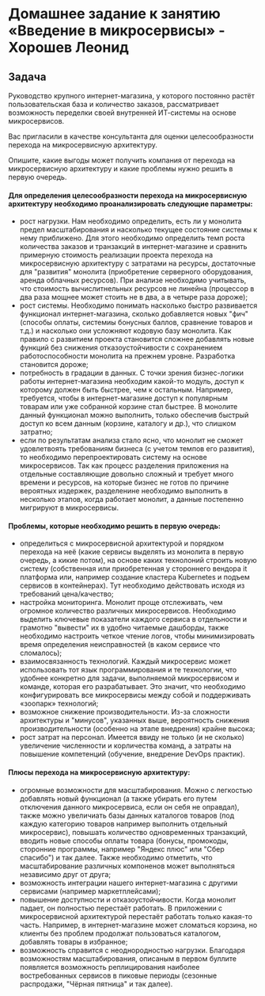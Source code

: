 # Домашнее задание к занятию «Введение в микросервисы» - Хорошев Леонид

## Задача

Руководство крупного интернет-магазина, у которого постоянно растёт пользовательская база и количество заказов, рассматривает возможность переделки своей внутренней ИТ-системы на основе микросервисов. 

Вас пригласили в качестве консультанта для оценки целесообразности перехода на микросервисную архитектуру. 

Опишите, какие выгоды может получить компания от перехода на микросервисную архитектуру и какие проблемы нужно решить в первую очередь.

#### Для определения целесообразности перехода на микросервисную архитектуру необходимо проанализировать следующие параметры:
- рост нагрузки. Нам необходимо определить, есть ли у монолита предел масштабирования и насколько текущее состояние системы к нему приближено. Для этого необходимо определить темп роста количества заказов и транзакций в интернет-магазине и сравнить примерную стоимость реализации проекта перехода на микросервисную архитектуру с затратами на ресурсы, достаточные для "развития" монолита (приобретение серверного оборудования, аренда облачных ресурсов). При анализе необходимо учитывать, что стоимость вычислитнельных ресурсов не линейна (процессор в два раза мощнее может стоить не в два, а в четыре раза дороже);
- рост системы. Необходимо понимать насколько быстро развивается функционал интернет-магазина, сколько добавляется новых "фич" (способы оплаты, системиы бонусных баллов, сравнение товаров и т.д.) и насколько они усложняют кодовую базу монолита. Как правило с развитием проекта становится сложнее добавлять новые функций без снижения отказоустойчивости с сохранением работоспособности монолита на прежнем уровне. Разработка становится дороже;
- потребность в градации в данных. С точки зрения бизнес-логики работы интернет-магазина необходим какой-то модуль, доступ к которому должен быть быстрее, чем к остальным. Например, требуется, чтобы в интернет-магазине доступ к популярным товарам или уже собранной корзине стал быстрее. В монолите данный функционал можно выполнить, только обеспечив быстрый доступ ко всем данным (корзине, каталогу и др.), что слишком затратно;
- если по результатам анализа стало ясно, что монолит не сможет удовлетвоять требованиям бизнеса (с учетом темпов его развития), то необходимо перепроектировать систему на основе микросервисов. Так как процесс разделения приложения на отдельные составляющие довольно сложный и требует много времени и ресурсов, на которые бизнес не готов по причине вероятных издержек, разделенине необходимо выполнить в несколько этапов, когда работает монолит, а данные постепенно мигрируют в микросервисы.

#### Проблемы, которые необходимо решить в первую очередь:
- определиться с микросервисной архитектурой и порядком перехода на неё (какие сервисы выделять из монолита в первую очередь, а кикие потом), на основе каких технолоний строить новую систему (собственная или приобретенная у стороннего вендора it платформа или, например создание кластера Kubernetes и подъем сервисов в контейнерах). Тут необходимо действовать исходя из требований цена/качество;
- настройка мониторинга. Монолит проще отслеживать, чем огромное количество различных микросервисов. Необходимо выделить ключевые показатели каждого сервиса в отдельности и грамотно "вывести" их в удобно читаемые дашборды, также необходимо настроить четкое чтение логов, чтобы минимизировать время определения неисправностей (в каком сервисе что сломалось);
- взаимосвязанность технологий. Каждый микросервис может использовать тот язык программирования и те технологии, что удобнее конкретно для задачи, выполняемой микросервисом и команде, которая его разрабатывает. Это значит, что необходимо конфигурировать все микросервисы между собой и поддерживать «зоопарк» технологий;
- возможное снижение производительности. Из-за сложности архитектуры и "минусов", указанных выше, вероятность снижения производительности (особенно на этапе внедрения) крайне высока;
- рост затрат на персонал. Имеется ввиду не только (и не сколько) увеличение численности и корличества команд, а затраты на повышение компетенций (обучение, внедрение DevOps практик).

#### Плюсы перехода на микросервисную архитектуру:
- огромные возможности для масштабирования. Можно с легкостью добавлять новый функционал (а также убирать его путем отключения данного микросервиса, если он себя не оправдал), также можно увеличиать базы данных каталогов товаров (под каждую категорию товаров например выполнить отдельный микросервис), повышать количество одновременных транзакций, вводить новые способы оплаты товара (бонусы, промокоды, сторонние программы, например "Яндекс плюс" или "Сбер спасибо") и так далее. Также необходимо отметить, что масштабирование различных компоненов может выполняться независимо друг от друга;
- возможность интеграции нашего интернет-магазина с другими сервисами (например маркетплейсами);
- повышение доступности и отказоустойчивости. Когда монолит падает, он полностью перестаёт работать. В приложении с микросервисной архитектурой перестаёт работать только какая-то часть. Например, в интернет-магазине может сломаться корзина, но клиенты без проблем продолжат пользоваться каталогом, добавлять товары в избранное;
- возможность справится с неоднородностью нагрузки. Благодаря возможностям масштабирования, описаным в первом буллите появляется возможность реплицирования наиболее востребованных сервисов в пиковые периоды (сезонные распродажи, "Чёрная пятница" и так далее).
    
